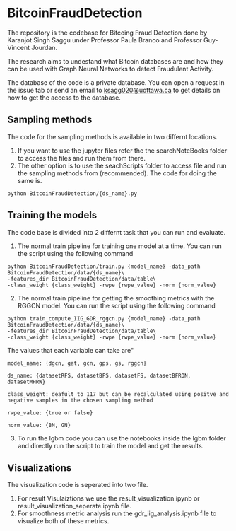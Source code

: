 
# BitcoinFraudDetection

The repository is the codebase for Bitcoing Fraud Detection done by Karanjot Singh Saggu under Professor Paula Branco and Professor Guy-Vincent Jourdan.

The research aims to undestand what Bitcoin databases are and how they can be used with Graph Neural Networks to detect Fraudulent Activity.

The database of the code is a private database. You can open a request in the issue tab or send an email to ksagg020@uottawa.ca to get details on how to get the access to the database.

## Sampling methods
The code for the sampling methods is available in two differnt locations.
1.  If you want to use the jupyter files refer the the searchNoteBooks folder to access the files and run them from there.
2. The other option is to use the seachScripts folder to access file and run the sampling methods from (recommended). The code for doing the same is.

```
python BitcoinFraudDetection/{ds_name}.py 
```


## Training the models
The code base is divided into 2 differnt task that you can run and evaluate.

1. The normal train pipeline for training one model at a time. You can run the script using the following command

```
python BitcoinFraudDetection/train.py {model_name} -data_path BitcoinFraudDetection/data/{ds_name}\
-features_dir BitcoinFraudDetection/data/table\
-class_weight {class_weight} -rwpe {rwpe_value} -norm {norm_value} 

```

2. The normal train pipeline for getting the smoothing metrics with the RGGCN model. You can run the script using the following command

```
python train_compute_IIG_GDR_rggcn.py {model_name} -data_path BitcoinFraudDetection/data/{ds_name}\
-features_dir BitcoinFraudDetection/data/table\
-class_weight {class_weight} -rwpe {rwpe_value} -norm {norm_value} 

```

The values that each variable can take are"

``` 
model_name: {dgcn, gat, gcn, gps, gs, rggcn}
```

``` 
ds_name: {datasetRFS, datasetBFS, datasetFS, datasetBFRON, datasetMHRW}
```

``` 
class_weight: deafult to 117 but can be recalculated using positve and negative samples in the chosen sampling method
```

``` 
rwpe_value: {true or false}
```

``` 
norm_value: {BN, GN}
```

3. To run the lgbm code you can use the notebooks inside the lgbm folder and directly run the script to train the model and get the results.

## Visualizations
The visualization code is seperated into two file.

1. For result Visulaiztions we use the result_visualization.ipynb or result_visualization_seperate.ipynb file.
2. For smoothness metric analysis run the gdr_iig_analysis.ipynb file to visualize both of these metrics.